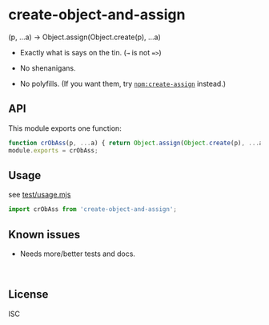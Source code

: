﻿
<!--#echo json="package.json" key="name" underline="=" -->
create-object-and-assign
========================
<!--/#echo -->

<!--#echo json="package.json" key="description" -->
(p, ...a) → Object.assign(Object.create(p), ...a)
<!--/#echo -->


* Exactly what is says on the tin. (`→` is not `=>`)
* No shenanigans.
* No polyfills. (If you want them, try [`npm:create-assign`][cr-ass] instead.)


  [cr-ass]: https://github.com/adf0001/create-assign/blob/c9475eee87096930f672c7274e71d1cfccac37c0/create-assign.js



API
---

This module exports one function:

<!--#include file="index.js" code="javascript" -->
<!--#verbatim lncnt="4" -->
```javascript
function crObAss(p, ...a) { return Object.assign(Object.create(p), ...a); }
module.exports = crObAss;
```
<!--/include-->



Usage
-----

see [test/usage.mjs](test/usage.mjs)

```javascript
import crObAss from 'create-object-and-assign';
```


<!--#toc stop="scan" -->



Known issues
------------

* Needs more/better tests and docs.




&nbsp;


License
-------
<!--#echo json="package.json" key=".license" -->
ISC
<!--/#echo -->
